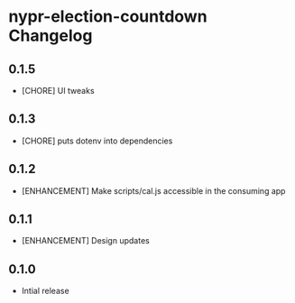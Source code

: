 # nypr-election-countdown Changelog

## 0.1.5
- [CHORE] UI tweaks

## 0.1.3
- [CHORE] puts dotenv into dependencies

## 0.1.2
- [ENHANCEMENT] Make scripts/cal.js accessible in the consuming app

## 0.1.1
- [ENHANCEMENT] Design updates

## 0.1.0
- Intial release
